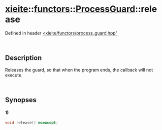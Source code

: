 # [xieite](../../../../../xieite.md)\:\:[functors](../../../../../functors.md)\:\:[ProcessGuard](../../../process_guard.md)\:\:release
Defined in header [<xieite/functors/process_guard.hpp"](../../../../../../include/xieite/functors/process_guard.hpp)

&nbsp;

## Description
Releases the guard, so that when the program ends, the callback will not execute.

&nbsp;

## Synopses
#### 1)
```cpp
void release() noexcept;
```

